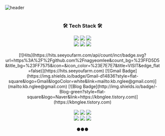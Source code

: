 <!--
**nagyeomlee/nagyeomlee** is a ✨ _special_ ✨ repository because its `README.md` (this file) appears on your GitHub profile.

Here are some ideas to get you started:

- 🔭 I’m currently working on ...
- 🌱 I’m currently learning ...
- 👯 I’m looking to collaborate on ...
- 🤔 I’m looking for help with ...
- 💬 Ask me about ...
- 📫 How to reach me: ...
- 😄 Pronouns: ...
- ⚡ Fun fact: ...
- 👋 Hi, I'm nagyeom.<br>
👀 I'm currently learning R and Android.<br>
💞️ I was an embedded developer, and now I am a vocational training teacher. <br><br>
✨ make today better than yesterday. ✨
--->

<!---![header](https://capsule-render.vercel.app/api?type=wave&color=ffb6c1&height=200&section=header&fontSize=90)
--->

![header](https://capsule-render.vercel.app/api?type=soft&color=auto&height=150&section=header&text=NagyeomLee&fontSize=70&animation=twinkling)
<br><br>
<h3 align="center">🛠 Tech Stack 🛠</h3>
<p align="center">
  <img src="https://img.shields.io/badge/C-A8B9CC?style=flat-square&logo=C&logoColor=white"/>
  <img src="https://img.shields.io/badge/Python-3776AB?style=flat-square&logo=Python&logoColor=white"/>
  <img src="https://img.shields.io/badge/R-276DC3?logo=R&logoColor=white&style=flat"/><br>
  <img src="https://img.shields.io/badge/Arduino-00979D?style=flat-square&logo=Arduino&logoColor=white"/>
  <img src="https://img.shields.io/badge/Raspberry%20Pi-A22846?logo=raspberry%20pi&logoColor=white&style=flat"/>
  <img src="https://img.shields.io/badge/GitHub-181717?style=flat-square&logo=GitHub&logoColor=white"/>
  <br>
 <br>
[![Hits](https://hits.seeyoufarm.com/api/count/incr/badge.svg?url=https%3A%2F%2Fgithub.com%2Fnagyeomlee&count_bg=%23FFD5D5&title_bg=%23FF7575&icon=&icon_color=%23E7E7E7&title=VISIT&edge_flat=false)](https://hits.seeyoufarm.com)
[![Gmail Badge](https://img.shields.io/badge/Gmail-d14836?style=flat-square&logo=Gmail&logoColor=white&link=mailto:kb.nglee@gmail.com)](mailto:kb.nglee@gmail.com)
[![Blog Badge](http://img.shields.io/badge/-Blog-green?style=flat-square&logo=Naver&link=https://kbnglee.tistory.com)](https://kbnglee.tistory.com)
<br>
  <br>

  <img src="https://img.shields.io/badge/STMicroelectronics-03234B?logo=STMicroelectronics&logoColor=white&style=flat"/>
  <img src="https://img.shields.io/badge/C++-blue.svg?style=flat&logo=c%2B%2B&"/>
  <img src="https://img.shields.io/badge/CSharp-239120?style=flat-square&logo=C%20Sharp&logoColor=white"/><br>
  <img src="https://img.shields.io/badge/android-3DDC84?logo=android&logoColor=white&style=flat"/>
  <img src="https://img.shields.io/badge/kotlin-0095D5?logo=kotlin&logoColor=white&style=flat"/>
  <img src="https://img.shields.io/badge/android%20studio-3DDC84?logo=android%20studio&logoColor=white&style=flat"/>
  <br><br>
  ●●●
  <br><br>
</p>
